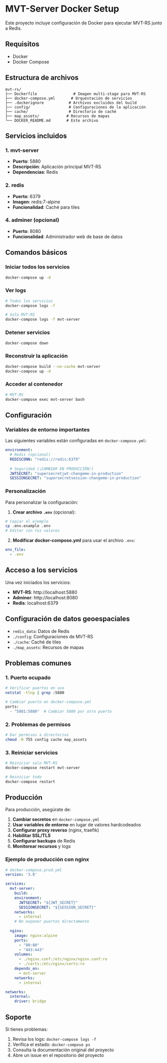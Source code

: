# MVT-Server Docker Setup

Este proyecto incluye configuración de Docker para ejecutar MVT-RS junto a Redis.

## Requisitos

- Docker
- Docker Compose

## Estructura de archivos

```
mvt-rs/
├── Dockerfile                # Imagen multi-stage para MVT-RS
├── docker-compose.yml       # Orquestación de servicios
├── .dockerignore           # Archivos excluidos del build
├── config/                 # Configuraciones de la aplicación
├── cache/                  # Directorio de caché
├── map_assets/            # Recursos de mapas
└── DOCKER_README.md       # Este archivo
```

## Servicios incluidos

### 1. mvt-server
- **Puerto**: 5880
- **Descripción**: Aplicación principal MVT-RS
- **Dependencias**: Redis

### 2. redis
- **Puerto**: 6379
- **Imagen**: redis:7-alpine
- **Funcionalidad**: Caché para tiles

### 4. adminer (opcional)
- **Puerto**: 8080
- **Funcionalidad**: Administrador web de base de datos

## Comandos básicos

### Iniciar todos los servicios
```bash
docker-compose up -d
```

### Ver logs
```bash
# Todos los servicios
docker-compose logs -f

# Solo MVT-RS
docker-compose logs -f mvt-server

```

### Detener servicios
```bash
docker-compose down
```

### Reconstruir la aplicación
```bash
docker-compose build --no-cache mvt-server
docker-compose up -d
```

### Acceder al contenedor
```bash
# MVT-RS
docker-compose exec mvt-server bash

```

## Configuración

### Variables de entorno importantes

Las siguientes variables están configuradas en `docker-compose.yml`:

```yaml
environment:
  # Redis (opcional)
  REDISCONN: "redis://redis:6379"
  
  # Seguridad (¡CAMBIAR EN PRODUCCIÓN!)
  JWTSECRET: "supersecretjwt-changeme-in-production"
  SESSIONSECRET: "supersecretsession-changeme-in-production"
```

### Personalización

Para personalizar la configuración:

1. **Crear archivo `.env`** (opcional):
```bash
# Copiar el ejemplo
cp .env.example .env
# Editar con tus valores
```

2. **Modificar docker-compose.yml** para usar el archivo `.env`:
```yaml
env_file:
  - .env
```

## Acceso a los servicios

Una vez iniciados los servicios:

- **MVT-RS**: http://localhost:5880
- **Adminer**: http://localhost:8080
- **Redis**: localhost:6379

## Configuración de datos geoespaciales


- `redis_data`: Datos de Redis
- `./config`: Configuraciones de MVT-RS
- `./cache`: Caché de tiles
- `./map_assets`: Recursos de mapas

## Problemas comunes

### 1. Puerto ocupado
```bash
# Verificar puertos en uso
netstat -tlnp | grep :5880

# Cambiar puerto en docker-compose.yml
ports:
  - "5881:5880"  # Cambiar 5880 por otro puerto
```

### 2. Problemas de permisos
```bash
# Dar permisos a directorios
chmod -R 755 config cache map_assets
```

### 3. Reiniciar servicios
```bash
# Reiniciar solo MVT-RS
docker-compose restart mvt-server

# Reiniciar todo
docker-compose restart
```

## Producción

Para producción, asegúrate de:

1. **Cambiar secretos** en `docker-compose.yml`
2. **Usar variables de entorno** en lugar de valores hardcodeados
3. **Configurar proxy reverso** (nginx, traefik)
4. **Habilitar SSL/TLS**
5. **Configurar backups** de Redis
6. **Monitorear recursos** y logs

### Ejemplo de producción con nginx

```yaml
# docker-compose.prod.yml
version: '3.8'

services:
  mvt-server:
    build: .
    environment:
      JWTSECRET: "${JWT_SECRET}"
      SESSIONSECRET: "${SESSION_SECRET}"
    networks:
      - internal
    # No exponer puertos directamente
    
  nginx:
    image: nginx:alpine
    ports:
      - "80:80"
      - "443:443"
    volumes:
      - ./nginx.conf:/etc/nginx/nginx.conf:ro
      - ./certs:/etc/nginx/certs:ro
    depends_on:
      - mvt-server
    networks:
      - internal

networks:
  internal:
    driver: bridge
```

## Soporte

Si tienes problemas:

1. Revisa los logs: `docker-compose logs -f`
2. Verifica el estado: `docker-compose ps`
3. Consulta la documentación original del proyecto
4. Abre un issue en el repositorio del proyecto
